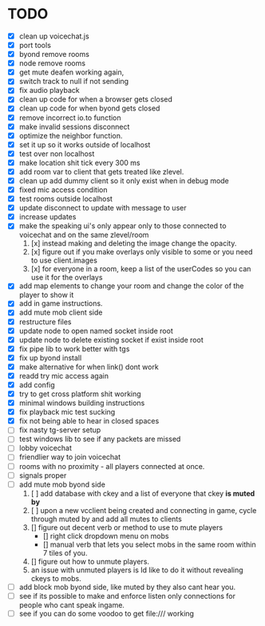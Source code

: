 # TODO

- [x] clean up voicechat.js
- [x] port tools
- [x] byond remove rooms
- [x] node remove rooms
- [x] get mute deafen working again, 
- [x] switch track to null if not sending
- [x] fix audio playback
- [x] clean up code for when a browser gets closed
- [x] clean up code for when byond gets closed
- [x] remove incorrect io.to function
- [x] make invalid sessions disconnect
- [x] optimize the neighbor function.
- [x] set it up so it works outside of localhost
- [x] test over non localhost
- [x] make location shit tick every 300 ms 
- [x] add room var to client that gets treated like zlevel.
- [x] clean up add dummy client so it only exist when in debug mode
- [x] fixed mic access condition
- [x] test rooms outside localhost  
- [x] update disconnect to update with message to user
- [x] increase updates
- [x] make the speaking ui's only appear only to those connected to voicechat and on the same zlevel/room
    1. [x] instead making and deleting the image change the opacity. 
    2. [x] figure out if you make overlays only visible to some or you need to use client.images
    3. [x] for everyone in a room, keep a list of the userCodes so you can use it for the overlays
- [x] add map elements to change your room and change the color of the player to show it
- [x] add in game instructions.
- [x] add mute mob client side
- [x] restructure files
- [x] update node to open named socket inside root
- [x] update node to delete existing socket if exist inside root
- [x] fix pipe lib to work better with tgs
- [x] fix up byond install
- [x] make alternative for when link() dont work
- [x] readd try mic access again
- [x] add config
- [x] try to get cross platform shit working
- [x] minimal windows building instructions
- [x] fix playback mic test sucking
- [x] fix not being able to hear in closed spaces
- [ ] fix nasty tg-server setup
- [ ] test windows lib to see if any packets are missed
- [ ] lobby voicechat
- [ ] friendlier way to join voicechat
- [ ] rooms with no proximity - all players connected at once.
- [ ] signals proper
- [ ] add mute mob byond side
    1. [ ] add database with ckey and a list of everyone that ckey **is muted by**
    2. [ ] upon a new vcclient being created and connecting in game, cycle through muted by and add all mutes to clients
    3. [] figure out decent verb or method to use to mute players
        - [] right click dropdown menu on mobs
        - [] manual verb that lets you select mobs in the same room within 7 tiles of you.
    4. [] figure out how to unmute players.
    5. an issue with unmuted players is Id like to do it without revealing ckeys to mobs.
- [ ] add block mob byond side, like muted by they also cant hear you.
- [ ] see if its possible to make and enforce listen only connections for people who cant speak ingame.
- [ ] see if you can do some voodoo to get file:/// working
